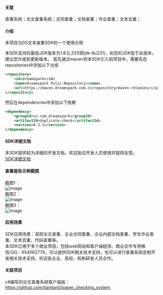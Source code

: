 #### 关联
查重系统；论文查重系统；合同查重；文档查重；作业查重；文本去重；

#### 介绍
本项目为DS文本查重SDK的一个使用示例

本SDK支持的最低JDK版本为1.8.0_231(即jdk-8u231)，如您的JDK低于此版本，建议您升级到更新版本。
首先通过maven将本SDK引入到项目中，需要先在repositories中添加以下仓库

```xml
<repository>
    <id>dreamspark</id>
    <name>Dreamspark Pulic Repository</name>
    <url>https://maven.dreamspark.com.cn/repository/maven-releases/</url>
</repository>
```

然后在dependencies中添加以下依赖
```xml
<dependency>
    <groupId>cn.com.dreamspark</groupId>
    <artifactId>duplicate-check</artifactId>
    <version>0.2.1</version>
</dependency>
```

#### SDK详细文档
本SDK提供较为详细的开发文档，欢迎各位开发人员使用并提供反馈。  
[SDK详细文档](https://dreamspark.com.cn/blog/?id=1 "SDK详细文档")  

#### 查重报告示例截图
截图1：  
![image](https://github.com/tianlian0/duplicate-check-sample/blob/master/image/pic1.png)  
截图2：  
![image](https://github.com/tianlian0/duplicate-check-sample/blob/master/image/pic2.png)  
截图3：  
![image](https://github.com/tianlian0/duplicate-check-sample/blob/master/image/pic3.png)  

#### 应用场景
SDK应用场景：高校论文查重、企业合同查重、企业内部文档查重、学生作业查重、文本去重、代码查重等。  
本SDK已用于多个商业项目，包括web网站和客户端程序。商业合作专用微信/QQ：654062779，可以提供SDK相关技术支持，也可以进行查重系统定制开发相关技术支持，欢迎各企业、高校、机构研发人员合作。  

#### 关联项目
c#编写的论文查重系统客户端版：https://github.com/tianlian0/paper_checking_system  